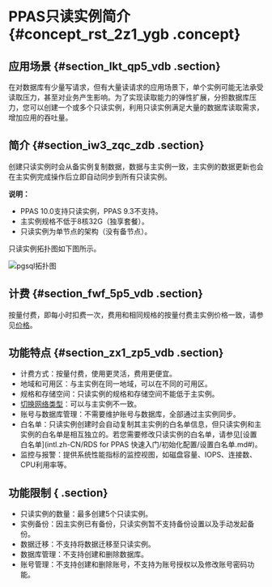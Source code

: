 # PPAS只读实例简介 {#concept_rst_2z1_ygb .concept}

## 应用场景 {#section_lkt_qp5_vdb .section}

在对数据库有少量写请求，但有大量读请求的应用场景下，单个实例可能无法承受读取压力，甚至对业务产生影响。为了实现读取能力的弹性扩展，分担数据库压力，您可以创建一个或多个只读实例，利用只读实例满足大量的数据库读取需求，增加应用的吞吐量。

## 简介 {#section_iw3_zqc_zdb .section}

创建只读实例时会从备实例复制数据，数据与主实例一致，主实例的数据更新也会在主实例完成操作后立即自动同步到所有只读实例。

**说明：** 

-   PPAS 10.0支持只读实例，PPAS 9.3不支持。
-   主实例规格不低于8核32G（独享套餐）。
-   只读实例为单节点的架构（没有备节点）。

只读实例拓扑图如下图所示。

![pgsql拓扑图](http://static-aliyun-doc.oss-cn-hangzhou.aliyuncs.com/assets/img/133899/155194901039776_zh-CN.png)

## 计费 {#section_fwf_5p5_vdb .section}

按量付费，即每小时扣费一次，费用和相同规格的按量付费主实例价格一致，请参见[价格](https://www.alibabacloud.com/product/apsaradb-for-rds#pricing)。

## 功能特点 {#section_zx1_zp5_vdb .section}

-   计费方式：按量付费，使用更灵活，费用更便宜。
-   地域和可用区：与主实例在同一地域，可以在不同的可用区。
-   规格和存储空间：只读实例的规格和存储空间不能低于主实例。
-   [切换网络类型](../intl.zh-CN/用户指南/数据库连接/切换网络类型.md#)：可以与主实例不一致。
-   账号与数据库管理：不需要维护账号与数据库，全部通过主实例同步。
-   白名单：只读实例创建时会自动复制其主实例的白名单信息，但只读实例和主实例的白名单是相互独立的。若您需要修改只读实例的白名单，请参见[设置白名单](intl.zh-CN/RDS for PPAS 快速入门/初始化配置/设置白名单.md#)。
-   监控与报警：提供系统性能指标的监控视图，如磁盘容量、IOPS、连接数、CPU利用率等。

## 功能限制 { .section}

-   只读实例的数量：最多创建5个只读实例。
-   实例备份：因主实例已有备份，只读实例暂不支持备份设置以及手动发起备份。
-   数据迁移：不支持将数据迁移至只读实例。
-   数据库管理：不支持创建和删除数据库。
-   账号管理：不支持创建和删除账号，不支持为账号授权以及修改账号密码功能。

